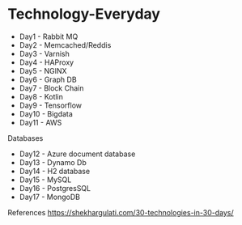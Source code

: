 # Technology-Everyday

* Day1 - Rabbit MQ
* Day2 - Memcached/Reddis
* Day3 - Varnish
* Day4 - HAProxy
* Day5 - NGINX
* Day6 - Graph DB
* Day7 - Block Chain
* Day8 - Kotlin
* Day9 - Tensorflow
* Day10 - Bigdata
* Day11 - AWS

Databases
* Day12 -  Azure document database
* Day13 - Dynamo Db
* Day14 - H2 database
* Day15 - MySQL
* Day16 - PostgresSQL
* Day17 - MongoDB



References
https://shekhargulati.com/30-technologies-in-30-days/
